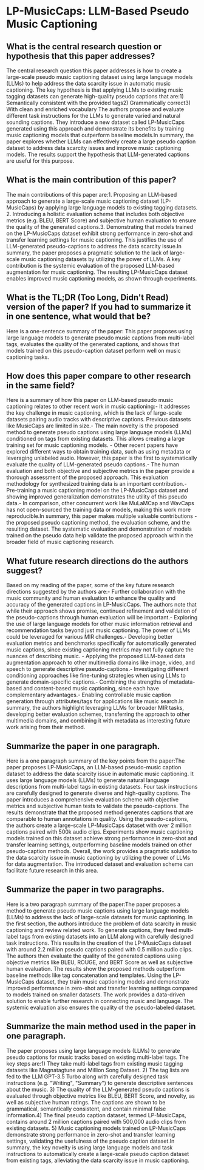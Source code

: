 # LP-MusicCaps: LLM-Based Pseudo Music Captioning

## What is the central research question or hypothesis that this paper addresses?

The central research question this paper addresses is how to create a large-scale pseudo music captioning dataset using large language models (LLMs) to help address the data scarcity issue in automatic music captioning. The key hypothesis is that applying LLMs to existing music tagging datasets can generate high-quality pseudo captions that are:1) Semantically consistent with the provided tags2) Grammatically correct3) With clean and enriched vocabulary The authors propose and evaluate different task instructions for the LLMs to generate varied and natural sounding captions. They introduce a new dataset called LP-MusicCaps generated using this approach and demonstrate its benefits by training music captioning models that outperform baseline models.In summary, the paper explores whether LLMs can effectively create a large pseudo caption dataset to address data scarcity issues and improve music captioning models. The results support the hypothesis that LLM-generated captions are useful for this purpose.


## What is the main contribution of this paper?

The main contributions of this paper are:1. Proposing an LLM-based approach to generate a large-scale music captioning dataset (LP-MusicCaps) by applying large language models to existing tagging datasets. 2. Introducing a holistic evaluation scheme that includes both objective metrics (e.g. BLEU, BERT Score) and subjective human evaluation to ensure the quality of the generated captions.3. Demonstrating that models trained on the LP-MusicCaps dataset exhibit strong performance in zero-shot and transfer learning settings for music captioning. This justifies the use of LLM-generated pseudo-captions to address the data scarcity issue.In summary, the paper proposes a pragmatic solution to the lack of large-scale music captioning datasets by utilizing the power of LLMs. A key contribution is the systemic evaluation of the proposed LLM-based augmentation for music captioning. The resulting LP-MusicCaps dataset enables improved music captioning models, as shown through experiments.


## What is the TL;DR (Too Long, Didn't Read) version of the paper? If you had to summarize it in one sentence, what would that be?

Here is a one-sentence summary of the paper: This paper proposes using large language models to generate pseudo music captions from multi-label tags, evaluates the quality of the generated captions, and shows that models trained on this pseudo-caption dataset perform well on music captioning tasks.


## How does this paper compare to other research in the same field?

Here is a summary of how this paper on LLM-based pseudo music captioning relates to other recent work in music captioning:- It addresses the key challenge in music captioning, which is the lack of large-scale datasets pairing audio tracks with descriptive captions. Previous datasets like MusicCaps are limited in size.- The main novelty is the proposed method to generate pseudo captions using large language models (LLMs) conditioned on tags from existing datasets. This allows creating a large training set for music captioning models. - Other recent papers have explored different ways to obtain training data, such as using metadata or leveraging unlabeled audio. However, this paper is the first to systematically evaluate the quality of LLM-generated pseudo captions.- The human evaluation and both objective and subjective metrics in the paper provide a thorough assessment of the proposed approach. This evaluation methodology for synthesized training data is an important contribution.- Pre-training a music captioning model on the LP-MusicCaps dataset and showing improved generalization demonstrates the utility of this pseudo data.- In comparison, other concurrent work like MuLaMCap and WavCaps has not open-sourced the training data or models, making this work more reproducible.In summary, this paper makes multiple valuable contributions - the proposed pseudo captioning method, the evaluation scheme, and the resulting dataset. The systematic evaluation and demonstration of models trained on the pseudo data help validate the proposed approach within the broader field of music captioning research.


## What future research directions do the authors suggest?

Based on my reading of the paper, some of the key future research directions suggested by the authors are:- Further collaboration with the music community and human evaluation to enhance the quality and accuracy of the generated captions in LP-MusicCaps. The authors note that while their approach shows promise, continued refinement and validation of the pseudo-captions through human evaluation will be important.- Exploring the use of large language models for other music information retrieval and recommendation tasks beyond just music captioning. The power of LLMs could be leveraged for various MIR challenges.- Developing better evaluation metrics and benchmarks specifically for automatically generated music captions, since existing captioning metrics may not fully capture the nuances of describing music. - Applying the proposed LLM-based data augmentation approach to other multimedia domains like image, video, and speech to generate descriptive pseudo-captions.- Investigating different conditioning approaches like fine-tuning strategies when using LLMs to generate domain-specific captions.- Combining the strengths of metadata-based and content-based music captioning, since each have complementary advantages.- Enabling controllable music caption generation through attributes/tags for applications like music search.In summary, the authors highlight leveraging LLMs for broader MIR tasks, developing better evaluation schemes, transferring the approach to other multimedia domains, and combining it with metadata as interesting future work arising from their method.


## Summarize the paper in one paragraph.

Here is a one paragraph summary of the key points from the paper:The paper proposes LP-MusicCaps, an LLM-based pseudo-music caption dataset to address the data scarcity issue in automatic music captioning. It uses large language models (LLMs) to generate natural language descriptions from multi-label tags in existing datasets. Four task instructions are carefully designed to generate diverse and high-quality captions. The paper introduces a comprehensive evaluation scheme with objective metrics and subjective human tests to validate the pseudo-captions. The results demonstrate that the proposed method generates captions that are comparable to human annotations in quality. Using the pseudo-captions, the authors create a large-scale LP-MusicCaps dataset with over 2 million captions paired with 500k audio clips. Experiments show music captioning models trained on this dataset achieve strong performance in zero-shot and transfer learning settings, outperforming baseline models trained on other pseudo-caption methods. Overall, the work provides a pragmatic solution to the data scarcity issue in music captioning by utilizing the power of LLMs for data augmentation. The introduced dataset and evaluation scheme can facilitate future research in this area.


## Summarize the paper in two paragraphs.

Here is a two paragraph summary of the paper:The paper proposes a method to generate pseudo music captions using large language models (LLMs) to address the lack of large-scale datasets for music captioning. In the first section, the authors introduce the problem of data scarcity in music captioning and review related work. To generate captions, they feed multi-label tags from existing datasets into an LLM along with carefully designed task instructions. This results in the creation of the LP-MusicCaps dataset with around 2.2 million pseudo captions paired with 0.5 million audio clips. The authors then evaluate the quality of the generated captions using objective metrics like BLEU, ROUGE, and BERT Score as well as subjective human evaluation. The results show the proposed methods outperform baseline methods like tag concatenation and templates. Using the LP-MusicCaps dataset, they train music captioning models and demonstrate improved performance in zero-shot and transfer learning settings compared to models trained on smaller datasets. The work provides a data-driven solution to enable further research in connecting music and language. The systemic evaluation also ensures the quality of the pseudo-labeled dataset.


## Summarize the main method used in the paper in one paragraph.

The paper proposes using large language models (LLMs) to generate pseudo captions for music tracks based on existing multi-label tags. The key steps are:1) They take multi-label tags from existing music tagging datasets like Magnatagtune and Million Song Dataset. 2) The tag lists are fed to the LLM GPT-3.5 Turbo along with carefully designed task instructions (e.g. "Writing", "Summary") to generate descriptive sentences about the music. 3) The quality of the LLM-generated pseudo captions is evaluated through objective metrics like BLEU, BERT Score, and novelty, as well as subjective human ratings. The captions are shown to be grammatical, semantically consistent, and contain minimal false information.4) The final pseudo caption dataset, termed LP-MusicCaps, contains around 2 million captions paired with 500,000 audio clips from existing datasets. 5) Music captioning models trained on LP-MusicCaps demonstrate strong performance in zero-shot and transfer learning settings, validating the usefulness of the pseudo caption dataset.In summary, the key novelty is using large language models and task instructions to automatically create a large-scale pseudo caption dataset from existing tags, alleviating the data scarcity issue in music captioning.

